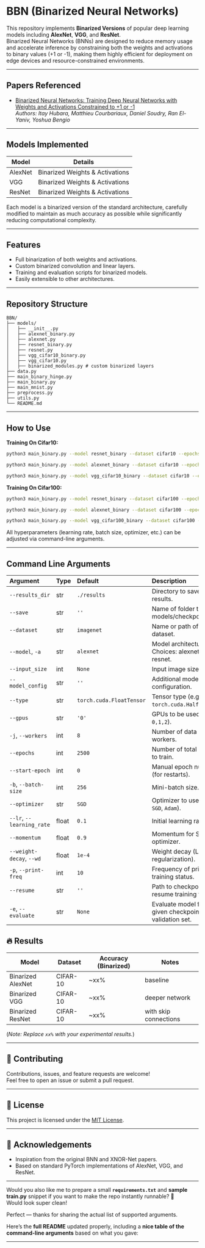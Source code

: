 # BBN (Binarized Neural Networks)

This repository implements **Binarized Versions** of popular deep learning models including **AlexNet**, **VGG**, and **ResNet**.  
Binarized Neural Networks (BNNs) are designed to reduce memory usage and accelerate inference by constraining both the weights and activations to binary values (+1 or -1), making them highly efficient for deployment on edge devices and resource-constrained environments.

---

## Papers Referenced

- [Binarized Neural Networks: Training Deep Neural Networks with Weights and Activations Constrained to +1 or -1](https://arxiv.org/abs/1602.02830)  
  *Authors: Itay Hubara, Matthieu Courbariaux, Daniel Soudry, Ran El-Yaniv, Yoshua Bengio*

---

## Models Implemented

| Model  | Details                                  |
|--------|------------------------------------------|
| AlexNet | Binarized Weights & Activations |
| VGG     | Binarized Weights & Activations |
| ResNet  | Binarized Weights & Activations |

Each model is a binarized version of the standard architecture, carefully modified to maintain as much accuracy as possible while significantly reducing computational complexity.

---

## Features

- Full binarization of both weights and activations.
- Custom binarized convolution and linear layers.
- Training and evaluation scripts for binarized models.
- Easily extensible to other architectures.

---

## Repository Structure

```
BBN/
├── models/
│   ├── __init__.py
│   ├── alexnet_binary.py
│   ├── alexnet.py
│   ├── resnet_binary.py
│   ├── resnet.py
│   ├── vgg_cifar10_binary.py
│   ├── vgg_cifar10.py
│   ├── binarized_modules.py # custom binarized layers
├── data.py
├── main_binary_hinge.py
├── main_binary.py
├── main_mnist.py
├── preprocess.py
├── utils.py
└── README.md
```

---

## How to Use

**Training On Cifar10:**
```bash
python3 main_binary.py --model resnet_binary --dataset cifar10 --epochs 100
```
```bash
python3 main_binary.py --model alexnet_binary --dataset cifar10 --epochs 100
```
```bash
python3 main_binary.py --model vgg_cifar10_binary --dataset cifar10 --epochs 100
```

**Training On Cifar100:**
```bash
python3 main_binary.py --model resnet_binary --dataset cifar100 --epochs 100
```
```bash
python3 main_binary.py --model alexnet_binary --dataset cifar100 --epochs 100
```
```bash
python3 main_binary.py --model vgg_cifar100_binary --dataset cifar100 --epochs 100
```


All hyperparameters (learning rate, batch size, optimizer, etc.) can be adjusted via command-line arguments.

---

## Command Line Arguments

| Argument | Type | Default | Description |
|:---------|:-----|:--------|:------------|
| `--results_dir` | str | `./results` | Directory to save results. |
| `--save` | str | `''` | Name of folder to save models/checkpoints. |
| `--dataset` | str | `imagenet` | Name or path of dataset. |
| `--model`, `-a` | str | `alexnet` | Model architecture. Choices: alexnet, vgg, resnet. |
| `--input_size` | int | `None` | Input image size. |
| `--model_config` | str | `''` | Additional model configuration. |
| `--type` | str | `torch.cuda.FloatTensor` | Tensor type (e.g., `torch.cuda.HalfTensor`). |
| `--gpus` | str | `'0'` | GPUs to be used (e.g., `0,1,2`). |
| `-j`, `--workers` | int | `8` | Number of data loader workers. |
| `--epochs` | int | `2500` | Number of total epochs to train. |
| `--start-epoch` | int | `0` | Manual epoch number (for restarts). |
| `-b`, `--batch-size` | int | `256` | Mini-batch size. |
| `--optimizer` | str | `SGD` | Optimizer to use (e.g., `SGD`, `Adam`). |
| `--lr`, `--learning_rate` | float | `0.1` | Initial learning rate. |
| `--momentum` | float | `0.9` | Momentum for SGD optimizer. |
| `--weight-decay`, `--wd` | float | `1e-4` | Weight decay (L2 regularization). |
| `-p`, `--print-freq` | int | `10` | Frequency of printing training status. |
| `--resume` | str | `''` | Path to checkpoint to resume training from. |
| `-e`, `--evaluate` | str | `None` | Evaluate model from given checkpoint on validation set. |

## 🔥 Results

| Model           | Dataset | Accuracy (Binarized) | Notes |
|-----------------|---------|----------------------|-------|
| Binarized AlexNet | CIFAR-10 | ~xx%                  | baseline |
| Binarized VGG     | CIFAR-10 | ~xx%                  | deeper network |
| Binarized ResNet  | CIFAR-10 | ~xx%                  | with skip connections |

(*Note: Replace `xx%` with your experimental results.*)

---

## 🤝 Contributing

Contributions, issues, and feature requests are welcome!  
Feel free to open an issue or submit a pull request.

---

## 📄 License

This project is licensed under the [MIT License](LICENSE).

---

## 🙏 Acknowledgements

- Inspiration from the original BNN and XNOR-Net papers.
- Based on standard PyTorch implementations of AlexNet, VGG, and ResNet.

---

Would you also like me to prepare a small **`requirements.txt`** and **sample train.py** snippet if you want to make the repo instantly runnable? 🚀  
Would look super clean!






Perfect — thanks for sharing the actual list of supported arguments.

Here’s the **full README** updated properly, including a **nice table of the command-line arguments** based on what you gave:

---
